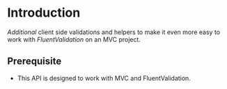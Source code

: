 # Introduction

*Additional* client side validations and helpers to make it even more easy to work with *FluentValidation* on an MVC project.

## Prerequisite

- This API is designed to work with MVC and FluentValidation.